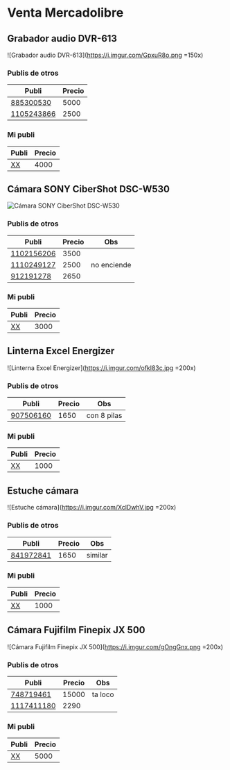 # Venta Mercadolibre

## Grabador audio DVR-613

![Grabador audio DVR-613](https://i.imgur.com/GpxuR8o.png =150x)

### Publis de otros

| Publi | Precio
| ----- | ------
| [885300530](https://articulo.mercadolibre.com.ar/MLA-885300530) | 5000
| [1105243866](https://articulo.mercadolibre.com.ar/MLA-1105243866) | 2500 

### Mi publi

| Publi | Precio |
| ----- | ------ |
| [XX](https://example.com) | 4000 |

## Cámara SONY CiberShot DSC-W530

![Cámara SONY CiberShot DSC-W530](https://sp.sony-europe.com/da/300/121899.jpeg)

### Publis de otros

| Publi | Precio | Obs |
| ----- | ------ | --- |
| [1102156206](https://articulo.mercadolibre.com.ar/MLA-1102156206) | 3500 | |
| [1110249127](https://articulo.mercadolibre.com.ar/MLA-1110249127) | 2500 | no enciende |
| [912191278](https://articulo.mercadolibre.com.ar/MLA-912191278) | 2650 | |

### Mi publi

| Publi | Precio |
| ----- | ------ |
| [XX](https://example.com) | 3000 |

## Linterna Excel Energizer

![Linterna Excel Energizer](https://i.imgur.com/ofkl83c.jpg =200x)


### Publis de otros

| Publi | Precio | Obs |
| ----- | ------ | --- |
| [907506160](https://articulo.mercadolibre.com.ar/MLA-907506160) | 1650 | con 8 pilas |

### Mi publi

| Publi | Precio |
| ----- | ------ |
| [XX](https://example.com) | 1000 |

## Estuche cámara

![Estuche cámara](https://i.imgur.com/XclDwhV.jpg =200x)

### Publis de otros

| Publi | Precio | Obs |
| ----- | ------ | --- |
| [841972841](https://articulo.mercadolibre.com.ar/MLA-841972841) | 1650 | similar |

### Mi publi

| Publi | Precio |
| ----- | ------ |
| [XX](https://example.com) | 1000 |

## Cámara Fujifilm Finepix JX 500

![Cámara Fujifilm Finepix JX 500](https://i.imgur.com/gOngGnx.png =200x)

### Publis de otros

| Publi | Precio | Obs |
| ----- | ------ | --- |
| [748719461](https://articulo.mercadolibre.com.ar/MLA-748719461) | 15000 | ta loco |
| [1117411180](https://articulo.mercadolibre.com.ar/MLA-1117411180) | 2290 | |

### Mi publi

| Publi | Precio |
| ----- | ------ |
| [XX](https://example.com) | 5000 |
